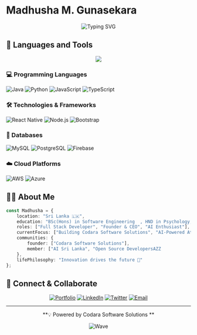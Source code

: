 # Madhusha M. Gunasekara
<div align="center">
  
  ![Typing SVG](https://readme-typing-svg.herokuapp.com?font=Fira+Code&duration=3000&pause=1000&color=3ABFEF&center=true&vCenter=true&width=435&lines=BSC+%26+SE+Specialist;Full+Stack+Developer;AI+Enthusiast;Syber+Security)
  </div>
  


## 🚀 Languages and Tools

<div align="center">
  <img src="https://skillicons.dev/icons?i=python,java,javascript,typescript,react,nodejs,django,flask,docker,git,mysql,postgresql,mongodb,aws,azure,linux" />
</div>

### 💻 Programming Languages
![Java](https://img.shields.io/badge/-Java-05122A?style=flat&logo=java)
![Python](https://img.shields.io/badge/-Python-05122A?style=flat&logo=python)
![JavaScript](https://img.shields.io/badge/-JavaScript-05122A?style=flat&logo=javascript)
![TypeScript](https://img.shields.io/badge/-TypeScript-05122A?style=flat&logo=typescript)

### 🛠 Technologies & Frameworks
![React Native](https://img.shields.io/badge/-React_Native-05122A?style=flat&logo=react)
![Node.js](https://img.shields.io/badge/-Node.js-05122A?style=flat&logo=node.js)
![Bootstrap](https://img.shields.io/badge/-Bootstrap-05122A?style=flat&logo=bootstrap)

### 💾 Databases
![MySQL](https://img.shields.io/badge/-MySQL-05122A?style=flat&logo=mysql)
![PostgreSQL](https://img.shields.io/badge/-PostgreSQL-05122A?style=flat&logo=postgresql)
![Firebase](https://img.shields.io/badge/-MongoDB-05122A?style=flat&logo=mongodb)

### ☁️ Cloud Platforms
![AWS](https://img.shields.io/badge/-AWS-05122A?style=flat&logo=amazon-aws)
![Azure](https://img.shields.io/badge/-Azure-05122A?style=flat&logo=microsoft-azure)


## 👨‍💻 About Me

```typescript
const Madhusha = {
    location: "Sri Lanka 🇱🇰",
    education: "BSc(Hons) in Software Engineering  , HND in Psychology, Dip in Child Counselling, Dip in ICT , Dip in Tamil  ",
    roles: ["Full Stack Developer", "Founder & CEO", "AI Enthusiast"],
    currentFocus: ["Building Codara Software Solutions", "AI-Powered Attendance Systems", "Resume Builder App"],
    communities: {
        founder: ["Codara Software Solutions"],
        member: ["AI Sri Lanka", "Open Source DevelopersAZZ
    },
    lifePhilosophy: "Innovation drives the future 🚀"
};
```
## 🤝 Connect & Collaborate

<div align="center">

[![Portfolio](https://img.shields.io/badge/Portfolio-12100E?style=for-the-badge&logo=google-chrome&logoColor=white)](http://madhusha.mydiscussion.net/)
[![LinkedIn](https://img.shields.io/badge/LinkedIn-0077B5?style=for-the-badge&logo=linkedin&logoColor=white)](https://www.linkedin.com/in/madhusha-m-gunasekara-826a7a1b0/#experience)
[![Twitter](https://img.shields.io/badge/Twitter-1DA1F2?style=for-the-badge&logo=twitter&logoColor=white)](https://x.com/gunasekare_m)
[![Email](https://img.shields.io/badge/Email-D14836?style=for-the-badge&logo=gmail&logoColor=white)](mailto:madhushamalsara@gmail.com)


</div>

---

<div align="center">
  
  **💡 Powered by Codara Software Solutions **
  
  ![Wave](https://raw.githubusercontent.com/mayhemantt/mayhemantt/Update/svg/Bottom.svg)
</div>
